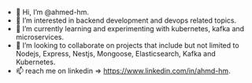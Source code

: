 - 👋 Hi, I’m @ahmed-hm.
- 👀 I’m interested in backend development and devops related topics.
- 🌱 I’m currently learning and experimenting with kubernetes, kafka and microservices.
- 💞️ I’m looking to collaborate on projects that include but not limited to Nodejs, Express, Nestjs, Mongoose, Elasticsearch, Kafka and Kubernetes.
- 📫 reach me on linkedin => https://www.linkedin.com/in/ahmd-hm.

